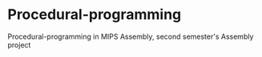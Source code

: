 # Procedural-programming
Procedural-programming in MIPS Assembly, second semester's Assembly project
